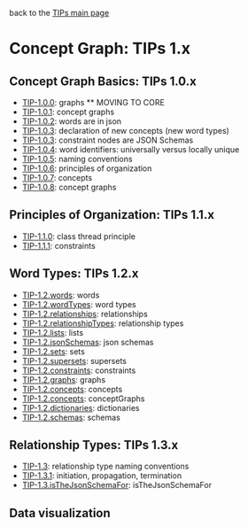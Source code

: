 back to the [TIPs main page](..)

Concept Graph: TIPs 1.x
=====

## Concept Graph Basics: TIPs 1.0.x
- [TIP-1.0.0](basics/graphs.md): graphs ** MOVING TO CORE
- [TIP-1.0.1](basics/conceptGraphs.md): concept graphs
- [TIP-1.0.2](basics/words.md): words are in json
- [TIP-1.0.3](basics/declarations.md): declaration of new concepts (new word types)
- [TIP-1.0.3](): constraint nodes are JSON Schemas
- [TIP-1.0.4](): word identifiers: universally versus locally unique
- [TIP-1.0.5](): naming conventions
- [TIP-1.0.6](basics/principlesOfOrganization.md): principles of organization
- [TIP-1.0.7](): concepts
- [TIP-1.0.8](): concept graphs


## Principles of Organization: TIPs 1.1.x
- [TIP-1.1.0](principlesOfOrganization/classThreadPrinciple.md): class thread principle
- [TIP-1.1.1](principlesOfOrganization/constraints.md): constraints

## Word Types: TIPs 1.2.x
- [TIP-1.2.words](): words
- [TIP-1.2.wordTypes](): word types
- [TIP-1.2.relationships](): relationships
- [TIP-1.2.relationshipTypes](): relationship types
- [TIP-1.2.lists](): lists
- [TIP-1.2.jsonSchemas](): json schemas
- [TIP-1.2.sets](): sets
- [TIP-1.2.supersets](): supersets
- [TIP-1.2.constraints](): constraints
- [TIP-1.2.graphs](): graphs
- [TIP-1.2.concepts](): concepts
- [TIP-1.2.concepts](): conceptGraphs
- [TIP-1.2.dictionaries](): dictionaries
- [TIP-1.2.schemas](): schemas

## Relationship Types: TIPs 1.3.x
- [TIP-1.3](): relationship type naming conventions
- [TIP-1.3.1](): initiation, propagation, termination
- [TIP-1.3.isTheJsonSchemaFor](): isTheJsonSchemaFor

## Data visualization
